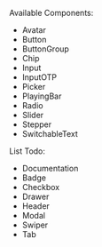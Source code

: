 Available Components:
- Avatar
- Button
- ButtonGroup
- Chip
- Input
- InputOTP
- Picker
- PlayingBar
- Radio
- Slider
- Stepper
- SwitchableText

List Todo:
- Documentation
- Badge
- Checkbox
- Drawer
- Header
- Modal
- Swiper
- Tab
